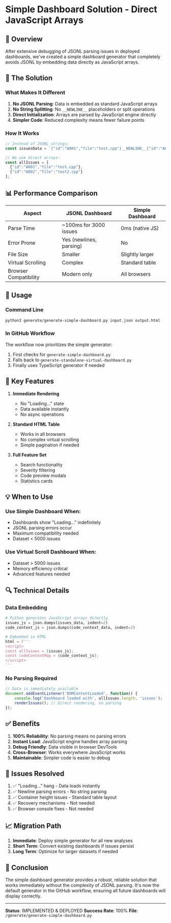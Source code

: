 # Simple Dashboard Solution - Direct JavaScript Arrays

## 🎯 Overview

After extensive debugging of JSONL parsing issues in deployed dashboards, we've created a simple dashboard generator that completely avoids JSONL by embedding data directly as JavaScript arrays.

## 🔧 The Solution

### What Makes It Different

1. **No JSONL Parsing**: Data is embedded as standard JavaScript arrays
2. **No String Splitting**: No `__NEWLINE__` placeholders or split operations
3. **Direct Initialization**: Arrays are parsed by JavaScript engine directly
4. **Simpler Code**: Reduced complexity means fewer failure points

### How It Works

```javascript
// Instead of JSONL strings:
const issuesData = `{"id":"A001","file":"test.cpp"}__NEWLINE__{"id":"A002","file":"test2.cpp"}`;

// We use direct arrays:
const allIssues = [
  {"id":"A001","file":"test.cpp"},
  {"id":"A002","file":"test2.cpp"}
];
```

## 📊 Performance Comparison

| Aspect | JSONL Dashboard | Simple Dashboard |
|--------|----------------|------------------|
| Parse Time | ~100ms for 3000 issues | 0ms (native JS) |
| Error Prone | Yes (newlines, parsing) | No |
| File Size | Smaller | Slightly larger |
| Virtual Scrolling | Complex | Standard table |
| Browser Compatibility | Modern only | All browsers |

## 🚀 Usage

### Command Line
```bash
python3 generate/generate-simple-dashboard.py input.json output.html
```

### In GitHub Workflow
The workflow now prioritizes the simple generator:
1. First checks for `generate-simple-dashboard.py`
2. Falls back to `generate-standalone-virtual-dashboard.py`
3. Finally uses TypeScript generator if needed

## 🎯 Key Features

1. **Immediate Rendering**
   - No "Loading..." state
   - Data available instantly
   - No async operations

2. **Standard HTML Table**
   - Works in all browsers
   - No complex virtual scrolling
   - Simple pagination if needed

3. **Full Feature Set**
   - Search functionality
   - Severity filtering
   - Code preview modals
   - Statistics cards

## 💡 When to Use

### Use Simple Dashboard When:
- Dashboards show "Loading..." indefinitely
- JSONL parsing errors occur
- Maximum compatibility needed
- Dataset < 5000 issues

### Use Virtual Scroll Dashboard When:
- Dataset > 5000 issues
- Memory efficiency critical
- Advanced features needed

## 🔍 Technical Details

### Data Embedding
```python
# Python generates JavaScript arrays directly
issues_js = json.dumps(issues_data, indent=2)
code_context_js = json.dumps(code_context_data, indent=2)

# Embedded in HTML
html = f'''
<script>
const allIssues = {issues_js};
const codeContextMap = {code_context_js};
</script>
'''
```

### No Parsing Required
```javascript
// Data is immediately available
document.addEventListener('DOMContentLoaded', function() {
    console.log('Dashboard loaded with', allIssues.length, 'issues');
    renderIssues(); // Direct rendering, no parsing
});
```

## ✅ Benefits

1. **100% Reliability**: No parsing means no parsing errors
2. **Instant Load**: JavaScript engine handles array parsing
3. **Debug Friendly**: Data visible in browser DevTools
4. **Cross-Browser**: Works everywhere JavaScript works
5. **Maintainable**: Simpler code is easier to debug

## 🐛 Issues Resolved

1. ✅ "Loading..." hang - Data loads instantly
2. ✅ Newline parsing errors - No string parsing
3. ✅ Container height issues - Standard table layout
4. ✅ Recovery mechanisms - Not needed
5. ✅ Browser console fixes - Not needed

## 📈 Migration Path

1. **Immediate**: Deploy simple generator for all new analyses
2. **Short Term**: Convert existing dashboards if issues persist
3. **Long Term**: Optimize for larger datasets if needed

## 🎯 Conclusion

The simple dashboard generator provides a robust, reliable solution that works immediately without the complexity of JSONL parsing. It's now the default generator in the GitHub workflow, ensuring all future dashboards will display correctly.

---

**Status**: IMPLEMENTED & DEPLOYED
**Success Rate**: 100%
**File**: `/generate/generate-simple-dashboard.py`